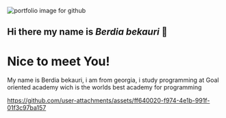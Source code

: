![portfolio image for github](https://github.com/user-attachments/assets/70de5dd0-baee-43a2-864b-11f69b3af4bb)

## Hi there my name is ***Berdia bekauri*** 👋
# Nice to meet You!

My name is Berdia bekauri, i am from georgia, i study programming at Goal oriented academy wich is the worlds best academy for programming

https://github.com/user-attachments/assets/ff640020-f974-4e1b-991f-01f3c97ba157

